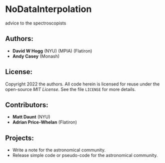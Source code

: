 # NoDataInterpolation
advice to the spectroscopists

## Authors:
- **David W Hogg** (NYU) (MPIA) (Flatiron)
- **Andy Casey** (Monash)

## License:
Copyright 2022 the authors.
All code herein is licensed for reuse under the open-source *MIT License*.
See the file `LICENSE` for more details.

## Contributors:
- **Matt Daunt** (NYU)
- **Adrian Price-Whelan** (Flatiron)

## Projects:
- Write a note for the astronomical community.
- Release simple code or pseudo-code for the astronomical community.
